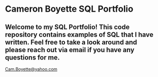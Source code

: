 # Cameron Boyette SQL Portfolio

## Welcome to my SQL Portfolio! This code repository contains examples of SQL that I have written. Feel free to take a look around and please reach out via email if you have any questions for me.
Cam.Boyette@yahoo.com
